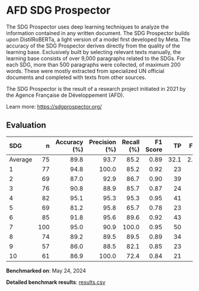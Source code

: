# AFD SDG Prospector

The SDG Prospector uses deep learning techniques to analyze the information
contained in any written document. The SDG Prospector builds upon
DistilRoBERTa, a light version of a model first developed by Meta. The
accuracy of the SDG Prospector derives directly from the quality of the
learning base. Exclusively built by selecting relevant texts manually, the
learning base consists of over 9,000 paragraphs related to the SDGs. For each
SDG, more than 500 paragraphs were collected, of maximum 200 words. These were
mostly extracted from specialized UN official documents and completed with
texts from other sources.

The SDG Prospector is the result of a research project initiated in 2021 by
the Agence Française de Développement (AFD).


Learn more: https://sdgprospector.org/

## Evaluation

| SDG     |   n |   Accuracy (%) |   Precision (%) |   Recall (%) |   F1 Score |   TP |   FP |   TN |   FN |
|:--------|----:|---------------:|----------------:|-------------:|-----------:|-----:|-----:|-----:|-----:|
| Average |  75 |           89.8 |            93.7 |         85.2 |       0.89 | 32.1 |  2.3 | 35.6 |    5 |
| 1       |  77 |           94.8 |           100.0 |         85.2 |       0.92 |   23 |    0 |   50 |    4 |
| 2       |  69 |           87.0 |            92.9 |         86.7 |       0.90 |   39 |    3 |   21 |    6 |
| 3       |  76 |           90.8 |            88.9 |         85.7 |       0.87 |   24 |    3 |   45 |    4 |
| 4       |  82 |           95.1 |            95.3 |         95.3 |       0.95 |   41 |    2 |   37 |    2 |
| 5       |  69 |           81.2 |            95.8 |         65.7 |       0.78 |   23 |    1 |   33 |   12 |
| 6       |  85 |           91.8 |            95.6 |         89.6 |       0.92 |   43 |    2 |   35 |    5 |
| 7       | 100 |           95.0 |            90.9 |        100.0 |       0.95 |   50 |    5 |   45 |    0 |
| 8       |  74 |           89.2 |            89.5 |         89.5 |       0.89 |   34 |    4 |   32 |    4 |
| 9       |  57 |           86.0 |            88.5 |         82.1 |       0.85 |   23 |    3 |   26 |    5 |
| 10      |  61 |           86.9 |           100.0 |         72.4 |       0.84 |   21 |    0 |   32 |    8 |

**Benchmarked on**: May 24, 2024

**Detailed benchmark results**: [results.csv](results.csv)